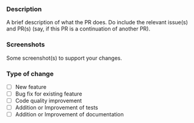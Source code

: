 ### Description

A brief description of what the PR does. Do include the relevant issue(s) and PR(s) (say, if this PR is a continuation of another PR).

### Screenshots

Some screenshot(s) to support your changes.

### Type of change

- [ ] New feature
- [ ] Bug fix for existing feature
- [ ] Code quality improvement
- [ ] Addition or Improvement of tests
- [ ] Addition or Improvement of documentation